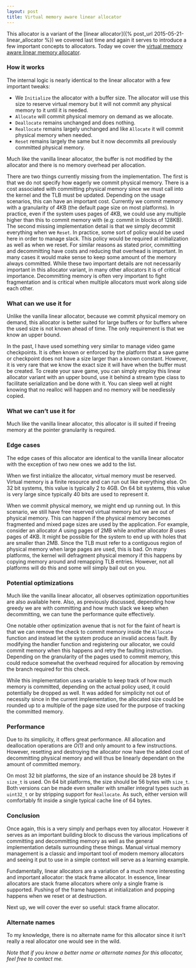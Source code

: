 ```yaml
---
layout: post
title: Virtual memory aware linear allocator
---
```

This allocator is a variant of the [linear allocator]({% post_url 2015-05-21-linear_allocator %}) we covered last time and again it serves to introduce a few important concepts to allocators. Today we cover the [virtual memory aware linear memory allocator](https://github.com/nfrechette/gin/blob/master/include/gin/vmem_linear_allocator.h).

### How it works

The internal logic is nearly identical to the linear allocator with a few important tweaks:

* We `Initialize` the allocator with a buffer size. The allocator will use this size to reserve virtual memory but it will not commit any physical memory to it until it is needed.
* `Allocate` will commit physical memory on demand as we allocate.
* `Deallocate` remains unchanged and does nothing.
* `Reallocate` remains largely unchanged and like `Allocate` it will commit physical memory when needed.
* `Reset` remains largely the same but it now decommits all previously committed physical memory. 

Much like the vanilla linear allocator, the buffer is not modified by the allocator and there is no memory overhead per allocation.

There are two things currently missing from the implementation. The first is that we do not specify how eagerly we commit physical memory. There is a cost associated with committing physical memory since we must call into the kernel and the TLB must be updated. Depending on the usage scenarios, this can have an important cost. Currently we commit memory with a granularity of 4KB (the default page size on most platforms). In practice, even if the system uses pages of 4KB, we could use any multiple higher than this to commit memory with (e.g: commit in blocks of 128KB). The second missing implementation detail is that we simply decommit everything when we `Reset`. In practice, some sort of policy would be used here in order to manage slack. This policy would be required at initialization as well as when we reset. For similar reasons as stated prior, committing and decommitting have costs and reducing that overhead is important. In many cases it would make sense to keep some amount of the memory always committed. While these two important details are not necessarily important in this allocator variant, in many other allocators it is of critical importance. Decommitting memory is often very important to fight fragmentation and is critical when multiple allocators must work along side each other.

### What can we use it for

Unlike the vanilla linear allocator, because we commit physical memory on demand, this allocator is better suited for large buffers or for buffers where the used size is not known ahead of time. The only requirement is that we know an upper bound.

In the past, I have used something very similar to manage video game checkpoints. It is often known or enforced by the platform that a save game or checkpoint does not have a size larger than a known constant. However, it is very rare that we know the exact size it will have when the buffer must be created. To create your save game, you can simply employ this linear allocator variant with an upper bound, use it behind a stream type class to facilitate serialization and be done with it. You can sleep well at night knowing that no realloc will happen and no memory will be needlessly copied.

### What we can’t use it for

Much like the vanilla linear allocator, this allocator is ill suited if freeing memory at the pointer granularity is required.

### Edge cases

The edge cases of this allocator are identical to the vanilla linear allocator with the exception of two new ones we add to the list.

When we first initialize the allocator, virtual memory must be reserved. Virtual memory is a finite resource and can run out like everything else. On 32 bit systems, this value is typically 2 to 4GB. On 64 bit systems, this value is very large since typically 40 bits are used to represent it.

When we commit physical memory, we might end up running out. In this scenario, we still have free reserved virtual memory but we are out of physical memory. This can happen if the physical memory becomes fragmented and mixed page sizes are used by the application. For example, consider an allocator *A* using pages of 2MB while another allocator *B* uses pages of 4KB. It might be possible for the system to end up with holes that are smaller than 2MB. Since the TLB must refer to a contiguous region of physical memory when large pages are used, this is bad. On many platforms, the kernel will defragment physical memory if this happens by copying memory around and remapping TLB entries. However, not all platforms will do this and some will simply bail out on you.

### Potential optimizations

Much like the vanilla linear allocator, all observes optimization opportunities are also available here. Also, as previously discussed, depending how greedy we are with committing and how much slack we keep when decommitting, we can tune the performance quite effectively.

One notable other optimization avenue that is not for the faint of heart is that we can remove the check to commit memory inside the `Allocate` function and instead let the system produce an invalid access fault. By modifying the handler function and registering our allocator, we could commit memory when this happens and retry the faulting instruction. Depending on the granularity of the pages used to commit memory, this could reduce somewhat the overhead required for allocation by removing the branch required for this check.

While this implementation uses a variable to keep track of how much memory is committed, depending on the actual policy used, it could potentially be dropped as well. It was added for simplicity not out of necessity since in the current implementation, the allocated size could be rounded up to a multiple of the page size used for the purpose of tracking the committed memory.

### Performance

Due to its simplicity, it offers great performance. All allocation and deallocation operations are *O(1)* and only amount to a few instructions. However, resetting and destroying the allocator now have the added cost of decommitting physical memory and will thus be linearly dependant on the amount of committed memory.

On most 32 bit platforms, the size of an instance should be 28 bytes if `size_t` is used. On 64 bit platforms, the size should be 56 bytes with `size_t`. Both versions can be made even smaller with smaller integral types such as `uint32_t` or by stripping support for `Reallocate`. As such, either version will comfortably fit inside a single typical cache line of 64 bytes.

### Conclusion

Once again, this is a very simply and perhaps even toy allocator. However it serves as an important building block to discuss the various implications of committing and decommitting memory as well as the general implementation details surrounding these things. Manual virtual memory management is a classic and important tool of modern memory allocators and seeing it put to use in a simple context will serve as a learning example.

Fundamentally, linear allocators are a variation of a much more interesting and important allocator: the stack frame allocator. In essence, linear allocators are stack frame allocators where only a single frame is supported. Pushing of the frame happens at initialization and popping happens when we reset or at destruction.

Next up, we will cover the ever so useful: stack frame allocator.

### Alternate names

To my knowledge, there is no alternate name for this allocator since it isn’t really a real allocator one would see in the wild.

*Note that if you know a better name or alternate names for this allocator, feel free to contact me.*

